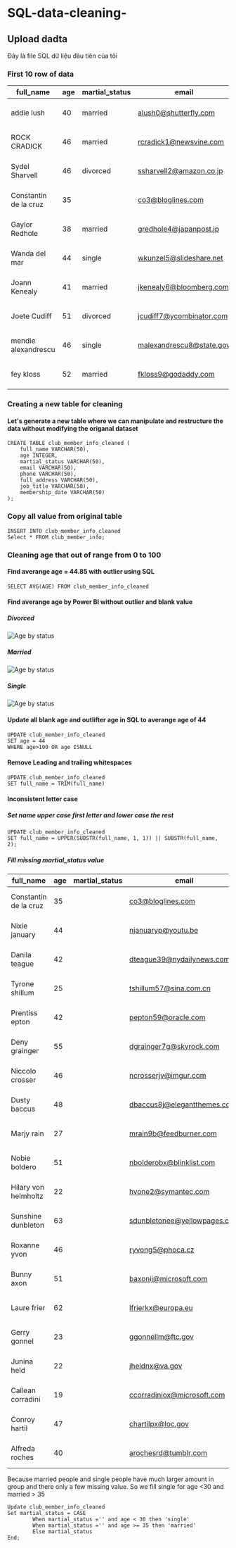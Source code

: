 # SQL-data-cleaning-
## Upload dadta
Đây là file SQL dữ liệu đâu tiên của tôi
### First 10 row of data 
|full_name|age|martial_status|email|phone|full_address|job_title|membership_date|
|---------|---|--------------|-----|-----|------------|---------|---------------|
|addie lush|40|married|alush0@shutterfly.com|254-389-8708|3226 Eastlawn Pass,Temple,Texas|Assistant Professor|7/31/2013|
|      ROCK CRADICK|46|married|rcradick1@newsvine.com|910-566-2007|4 Harbort Avenue,Fayetteville,North Carolina|Programmer III|5/27/2018|
|Sydel Sharvell|46|divorced|ssharvell2@amazon.co.jp|702-187-8715|4 School Place,Las Vegas,Nevada|Budget/Accounting Analyst I|10/6/2017|
|Constantin de la cruz|35||co3@bloglines.com|402-688-7162|6 Monument Crossing,Omaha,Nebraska|Desktop Support Technician|10/20/2015|
|  Gaylor Redhole|38|married|gredhole4@japanpost.jp|917-394-6001|88 Cherokee Pass,New York City,New York|Legal Assistant|5/29/2019|
|Wanda del mar       |44|single|wkunzel5@slideshare.net|937-467-6942|10864 Buhler Plaza,Hamilton,Ohio|Human Resources Assistant IV|3/24/2015|
|Joann Kenealy|41|married|jkenealy6@bloomberg.com|513-726-9885|733 Hagan Parkway,Cincinnati,Ohio|Accountant IV|4/17/2013|
|   Joete Cudiff|51|divorced|jcudiff7@ycombinator.com|616-617-0965|975 Dwight Plaza,Grand Rapids,Michigan|Research Nurse|11/16/2014|
|mendie alexandrescu|46|single|malexandrescu8@state.gov|504-918-4753|34 Delladonna Terrace,New Orleans,Louisiana|Systems Administrator III|3/12/1921|
| fey kloss|52|married|fkloss9@godaddy.com|808-177-0318|8976 Jackson Park,Honolulu,Hawaii|Chemical Engineer|11/5/2014|
### Creating a new table for cleaning 
#### Let's generate a new table where we can manipulate and restructure the data without modifying the origanal dataset
```
CREATE TABLE club_member_info_cleaned (
	full_name VARCHAR(50),
	age INTEGER,
	martial_status VARCHAR(50),
	email VARCHAR(50),
	phone VARCHAR(50),
	full_address VARCHAR(50),
	job_title VARCHAR(50),
	membership_date VARCHAR(50)
);
```
### Copy all value from original table 
```
INSERT INTO club_member_info_cleaned
Select * FROM club_member_info;
```
### Cleaning age that out of range from 0 to 100
#### Find averange age = 44.85 with outlier  using SQL

```SELECT AVG(AGE) FROM club_member_info_cleaned```

#### Find averange age by Power BI without outlier  and blank value
##### Divorced  
![Age by status](https://github.com/khanhnl2001/SQL-data-cleaning-/blob/main/Image/Divorced%20by%20age.png)
##### Married 
![Age by status](https://github.com/khanhnl2001/SQL-data-cleaning-/blob/main/Image/Married%20by%20age.png)
##### Single 
![Age by status](https://github.com/khanhnl2001/SQL-data-cleaning-/blob/main/Image/Single%20by%20age.png)

#### Update all blank age and outlifter age in SQL to averange age of 44

```
UPDATE club_member_info_cleaned
SET age = 44
WHERE age>100 OR age ISNULL
```

#### Remove Leading and trailing whitespaces

```
UPDATE club_member_info_cleaned
SET full_name = TRIM(full_name)
```

#### Inconsistent letter case
##### Set name upper case first letter and lower case the rest 
```
UPDATE club_member_info_cleaned
SET full_name = UPPER(SUBSTR(full_name, 1, 1)) || SUBSTR(full_name, 2);
```
##### Fill missing martial_status value
|full_name|age|martial_status|email|phone|full_address|job_title|membership_date|
|---------|---|--------------|-----|-----|------------|---------|---------------|
|Constantin de la cruz|35||co3@bloglines.com|402-688-7162|6 Monument Crossing,Omaha,Nebraska|Desktop Support Technician|10/20/2015|
|Nixie january|44||njanuaryp@youtu.be|415-318-7190|65 Stephen Circle,San Francisco,California|Chemical Engineer|7/29/2017|
|Danila teague|42||dteague39@nydailynews.com|610-889-3130|9 Sugar Way,Philadelphia,Pennsylvania|Administrative Assistant III|8/29/2021|
|Tyrone shillum|25||tshillum57@sina.com.cn|502-336-9009|698 Sundown Circle,Frankfort,Kentucky|Structural Engineer|4/10/2018|
|Prentiss epton|42||pepton59@oracle.com|303-233-8382|58217 Holmberg Avenue,Boulder,Colorado|Professor|6/21/2014|
|Deny grainger|55||dgrainger7g@skyrock.com|650-380-1663|5 Corry Hill,Los Angeles,California|Budget/Accounting Analyst IV|3/29/2016|
|Niccolo crosser|46||ncrosserjv@imgur.com|954-707-4900|0155 Kensington Avenue,Hollywood,Florida|Technical Writer|11/11/2015|
|Dusty baccus|48||dbaccus8j@elegantthemes.com|763-502-9649|5893 Milwaukee Plaza,Loretto,Minnesota|Computer Systems Analyst II|9/30/2017|
|Marjy rain|27||mrain9b@feedburner.com|713-699-1324|568 Oneill Way,Houston,Texas|Analyst Programmer|2/14/2022|
|Nobie boldero|51||nbolderobx@blinklist.com|915-591-9005|34 Vera Plaza,San Juan, Puerto Rico|Account Coordinator|7/14/2021|
|Hilary von helmholtz|22||hvone2@symantec.com|601-743-4686|220 Waubesa Lane,Jackson,Mississippi|VP Marketing|2/19/2019|
|Sunshine dunbleton|63||sdunbletonee@yellowpages.com|704-231-0109|79497 Milwaukee Point,Charlotte,North Carolina||2/10/2018|
|Roxanne yvon|46||ryvong5@phoca.cz|518-419-0786|127 Mockingbird Road,Albany,New York|Environmental Specialist|1/31/2017|
|Bunny axon|51||baxonij@microsoft.com|281-943-2013|769 Annamark Parkway,Houston,Texas|Account Representative II|6/18/2018|
|Laure frier|62||lfrierkx@europa.eu|719-900-0790|1 Vahlen Street,Pueblo,Colorado|Actuary|3/18/2016|
|Gerry gonnel|23||ggonnellm@ftc.gov|203-181-0550|6 Elka Parkway,Waterbury,Connecticut|Senior Cost Accountant|9/29/2018|
|Junina held|22||jheldnx@va.gov|315-201-6127|043 Forest Dale Way,Syracuse,New York|Librarian|8/4/2021|
|Callean corradini|19||ccorradiniox@microsoft.com|941-391-8386|97 Dapin Avenue,Sarasota,Florida|Staff Scientist|4/29/2021|
|Conroy hartil|47||chartilpx@loc.gov|828-639-3011|298 Oak Valley Avenue,Asheville,North Carolina|Pharmacist|3/30/2021|
|Alfreda roches|40||arochesrd@tumblr.com|770-444-9152|83 Clove Plaza,Alpharetta,Georgia|Human Resources Manager|5/26/2021|

Because married people and single people have much larger amount in group and there only a few missing value. So we fill single for age <30 and married > 35
```
Update club_member_info_cleaned 
Set martial_status = CASE 
		When martial_status ='' and age < 30 then 'single' 
		When martial_status ='' and age >= 35 then 'married' 
		Else martial_status
End;
```
